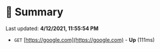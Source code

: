 # 📖 Summary
Last updated: **4/12/2021, 11:55:54 PM**

- `GET` [https://google.com](https://google.com) - **Up** (111ms)

